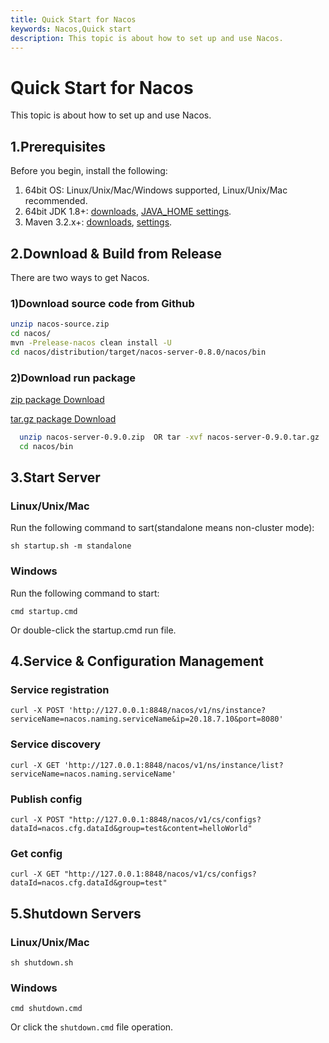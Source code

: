 ```yaml
---
title: Quick Start for Nacos
keywords: Nacos,Quick start
description: This topic is about how to set up and use Nacos.
---
```


# Quick Start for Nacos

This topic is about how to set up and use Nacos.

## 1.Prerequisites

Before you begin, install the following:

1. 64bit OS: Linux/Unix/Mac/Windows supported, Linux/Unix/Mac recommended.
2. 64bit JDK 1.8+: [downloads](http://www.oracle.com/technetwork/java/javase/downloads/jdk8-downloads-2133151.html), [JAVA_HOME settings](https://docs.oracle.com/cd/E19182-01/820-7851/inst_cli_jdk_javahome_t/).
3. Maven 3.2.x+: [downloads](https://maven.apache.org/download.cgi), [settings](https://maven.apache.org/settings.html).

## 2.Download & Build from Release

There are two ways to get Nacos. 

### 1)Download source code from Github
  
```bash
unzip nacos-source.zip
cd nacos/
mvn -Prelease-nacos clean install -U  
cd nacos/distribution/target/nacos-server-0.8.0/nacos/bin
```
  
### 2)Download run package 

[zip package Download](https://github.com/alibaba/nacos/releases/download/0.9.0/nacos-server-0.9.0.zip)

[tar.gz package Download](https://github.com/alibaba/nacos/releases/download/0.9.0/nacos-server-0.9.0.tar.gz)


```bash
  unzip nacos-server-0.9.0.zip  OR tar -xvf nacos-server-0.9.0.tar.gz
  cd nacos/bin
```  

## 3.Start Server

### Linux/Unix/Mac

Run the following command to sart(standalone means non-cluster mode):
 
`sh startup.sh -m standalone`

### Windows

Run the following command to start:

`cmd startup.cmd`

Or double-click the startup.cmd run file.

## 4.Service & Configuration Management

### Service registration

`curl -X POST 'http://127.0.0.1:8848/nacos/v1/ns/instance?serviceName=nacos.naming.serviceName&ip=20.18.7.10&port=8080'`

### Service discovery

`curl -X GET 'http://127.0.0.1:8848/nacos/v1/ns/instance/list?serviceName=nacos.naming.serviceName'`

### Publish config

`curl -X POST "http://127.0.0.1:8848/nacos/v1/cs/configs?dataId=nacos.cfg.dataId&group=test&content=helloWorld"`

### Get config

`curl -X GET "http://127.0.0.1:8848/nacos/v1/cs/configs?dataId=nacos.cfg.dataId&group=test"    `

## 5.Shutdown Servers

### Linux/Unix/Mac

`sh shutdown.sh`

### Windows

`cmd shutdown.cmd`

Or click the `shutdown.cmd` file operation.
